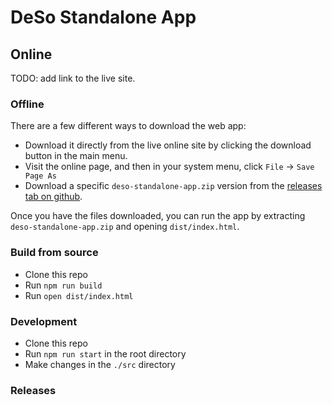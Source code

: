 # DeSo Standalone App

## Online

TODO: add link to the live site.

### Offline

There are a few different ways to download the web app:

- Download it directly from the live online site by clicking the download button in the main menu.
- Visit the online page, and then in your system menu, click `File` -> `Save Page As`
- Download a specific `deso-standalone-app.zip` version from the [releases tab on github](https://github.com/deso-protocol/deso-standalone-app/releases).

Once you have the files downloaded, you can run the app by extracting `deso-standalone-app.zip` and
opening `dist/index.html`.

### Build from source

- Clone this repo
- Run `npm run build`
- Run `open dist/index.html`

### Development

- Clone this repo
- Run `npm run start` in the root directory
- Make changes in the `./src` directory

### Releases
